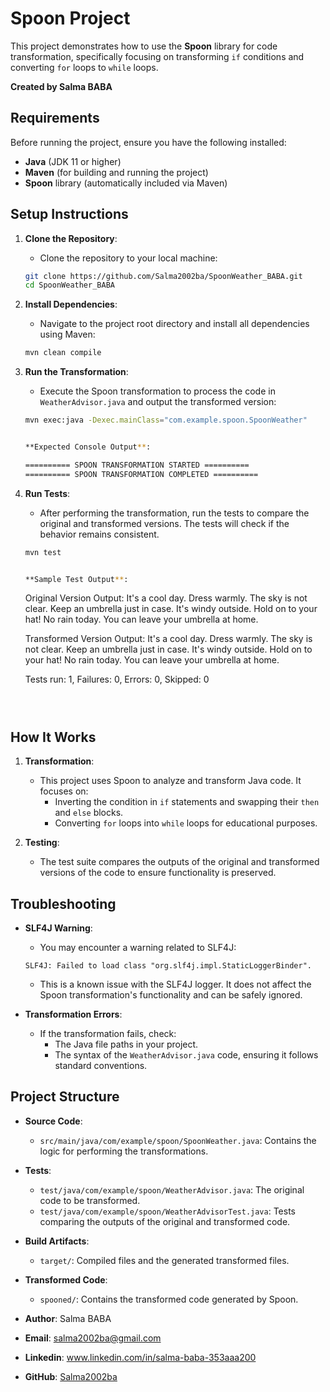 # Spoon Project

This project demonstrates how to use the **Spoon** library for code transformation, specifically focusing on transforming `if` conditions and converting `for` loops to `while` loops.

**Created by Salma BABA**  


## Requirements

Before running the project, ensure you have the following installed:

- **Java** (JDK 11 or higher)
- **Maven** (for building and running the project)
- **Spoon** library (automatically included via Maven)



## Setup Instructions

1. **Clone the Repository**:
    - Clone the repository to your local machine:
    ```bash
    git clone https://github.com/Salma2002ba/SpoonWeather_BABA.git
    cd SpoonWeather_BABA
    

2. **Install Dependencies**:
    - Navigate to the project root directory and install all dependencies using Maven:
    ```bash
    mvn clean compile
    

3. **Run the Transformation**:
    - Execute the Spoon transformation to process the code in `WeatherAdvisor.java` and output the transformed version:
    ```bash
    mvn exec:java -Dexec.mainClass="com.example.spoon.SpoonWeather"
    

    **Expected Console Output**:
    
    ========== SPOON TRANSFORMATION STARTED ==========
    ========== SPOON TRANSFORMATION COMPLETED ==========
    

4. **Run Tests**:
    - After performing the transformation, run the tests to compare the original and transformed versions. The tests will check if the behavior remains consistent.
    ```bash
    mvn test
    

    **Sample Test Output**:
    ```
    Original Version Output:
    It's a cool day. Dress warmly.
    The sky is not clear. Keep an umbrella just in case.
    It's windy outside. Hold on to your hat!
    No rain today. You can leave your umbrella at home.

    Transformed Version Output:
    It's a cool day. Dress warmly.
    The sky is not clear. Keep an umbrella just in case.
    It's windy outside. Hold on to your hat!
    No rain today. You can leave your umbrella at home.

    Tests run: 1, Failures: 0, Errors: 0, Skipped: 0
    ```



## How It Works

1. **Transformation**:
    - This project uses Spoon to analyze and transform Java code. It focuses on:
        - Inverting the condition in `if` statements and swapping their `then` and `else` blocks.
        - Converting `for` loops into `while` loops for educational purposes.

2. **Testing**:
    - The test suite compares the outputs of the original and transformed versions of the code to ensure functionality is preserved.



## Troubleshooting

- **SLF4J Warning**:
    - You may encounter a warning related to SLF4J:
    ```
    SLF4J: Failed to load class "org.slf4j.impl.StaticLoggerBinder".
    ```
    - This is a known issue with the SLF4J logger. It does not affect the Spoon transformation's functionality and can be safely ignored.

- **Transformation Errors**:
    - If the transformation fails, check:
        - The Java file paths in your project.
        - The syntax of the `WeatherAdvisor.java` code, ensuring it follows standard conventions.



## Project Structure

- **Source Code**:
    - `src/main/java/com/example/spoon/SpoonWeather.java`: Contains the logic for performing the transformations.

- **Tests**:
    - `test/java/com/example/spoon/WeatherAdvisor.java`: The original code to be transformed.
    - `test/java/com/example/spoon/WeatherAdvisorTest.java`: Tests comparing the outputs of the original and transformed code.

- **Build Artifacts**:
    - `target/`: Compiled files and the generated transformed files.

- **Transformed Code**:
    - `spooned/`: Contains the transformed code generated by Spoon.





- **Author**: Salma BABA
- **Email**: salma2002ba@gmail.com
- **Linkedin**: www.linkedin.com/in/salma-baba-353aaa200
- **GitHub**: [Salma2002ba](https://github.com/Salma2002ba)
